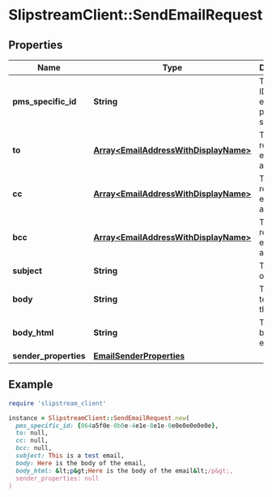 # SlipstreamClient::SendEmailRequest

## Properties

| Name | Type | Description | Notes |
| ---- | ---- | ----------- | ----- |
| **pms_specific_id** | **String** | The unique ID of the email in the pms system |  |
| **to** | [**Array&lt;EmailAddressWithDisplayName&gt;**](EmailAddressWithDisplayName.md) | The recipient email address(es) |  |
| **cc** | [**Array&lt;EmailAddressWithDisplayName&gt;**](EmailAddressWithDisplayName.md) | The cc&#39;d recipient(s) email address | [optional] |
| **bcc** | [**Array&lt;EmailAddressWithDisplayName&gt;**](EmailAddressWithDisplayName.md) | The bcc&#39;d recipient(s) email address | [optional] |
| **subject** | **String** | The subject of the email |  |
| **body** | **String** | The plain text body of the email |  |
| **body_html** | **String** | The html body of the email | [optional] |
| **sender_properties** | [**EmailSenderProperties**](EmailSenderProperties.md) |  |  |

## Example

```ruby
require 'slipstream_client'

instance = SlipstreamClient::SendEmailRequest.new(
  pms_specific_id: {064a5f0e-0b0e-4e1e-8e1e-0e0e0e0e0e0e},
  to: null,
  cc: null,
  bcc: null,
  subject: This is a test email,
  body: Here is the body of the email,
  body_html: &lt;p&gt;Here is the body of the email&lt;/p&gt;,
  sender_properties: null
)
```

